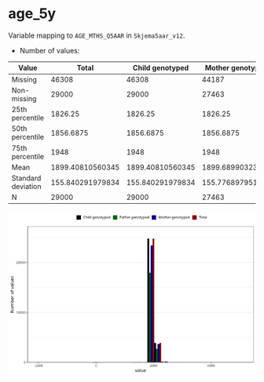 # age_5y
Variable mapping to `AGE_MTHS_Q5AAR` in `Skjema5aar_v12`.
- Number of values:

| Value | Total | Child genotyped | Mother genotyped | Father genotyped |
| ----- | ----- | --------------- | ---------------- | ---------------- |
| Missing | 46308 | 46308 | 44187 | 29104 |
| Non-missing | 29000 | 29000 | 27463 | 20980 |
| 25th percentile | 1826.25 | 1826.25 | 1826.25 | 1826.25 |
| 50th percentile | 1856.6875 | 1856.6875 | 1856.6875 | 1856.6875 |
| 75th percentile | 1948 | 1948 | 1948 | 1917.5625 |
| Mean | 1899.40810560345 | 1899.40810560345 | 1899.68990323344 | 1898.37439823642 |
| Standard deviation | 155.840291979834 | 155.840291979834 | 155.776897951218 | 157.892018348911 |
| N | 29000 | 29000 | 27463 | 20980 |



![](age_5y_n.png)




